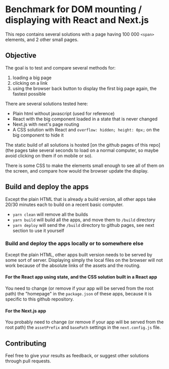 # Benchmark for DOM mounting / displaying with React and Next.js

This repo contains several solutions with a page having 100 000 `<span>` elements, and 2 other small pages.

## Objective

The goal is to test and compare several methods for:
1. loading a big page
1. clicking on a link
1. using the browser back button to display the first big page again, the fastest possible

There are several solutions tested here:
* Plain html without javascript (used for reference)
* React with the big component loaded in a state that is never changed
* Next.js with next's page routing
* A CSS solution with React and `overflow: hidden; height: 0px;` on the big component to hide it

The static build of all solutions is hosted [on the github pages of this repo] (the pages take several seconds to load on a normal computer, so maybe avoid clicking on them if on mobile or so).

There is some CSS to make the elements small enough to see all of them on the screen, and compare how would the browser update the display.

## Build and deploy the apps

Except the plain HTML that is already a build version, all other apps take 20/30 minutes each to build on a recent basic computer.

* `yarn clean` will remove all the builds
* `yarn build` will build all the apps, and move them to `/build` directory
* `yarn deploy` will send the `/build` directory to github pages, see next section to use it yourself

### Build and deploy the apps locally or to somewhere else

Except the plain HTML, other apps built version needs to be served by some sort of server. Displaying simply the local files on the browser will not work because of the absolute links of the assets and the routing.

#### For the React app using state, and the CSS solution built in a React app

You need to change (or remove if your app will be served from the root path) the "homepage" in the `package.json` of these apps, because it is specific to this github repository.

#### For the Next.js app

You probably need to change (or remove if your app will be served from the root path) the `assetPrefix` and `basePath` settings in the `next.config.js` file.

## Contributing

Feel free to give your results as feedback, or suggest other solutions through pull requests.
